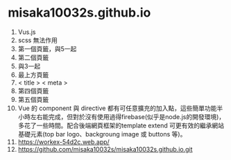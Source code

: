 # misaka10032s.github.io
1. Vus.js
2. scss 無法作用
3. 第一個頁籤，與5一起
4. 第二個頁籤
5. 與3一起
6. 最上方頁籤
7. < title > < meta >
8. 第四個頁籤
9. 第五個頁籤
10. Vue 的 component 與 directive 都有可任意擴充的加入點，這些簡單功能半小時左右能完成，但對於沒有使用過得firebase(似乎是node.js的開發環境)，多花了一些時間。配合後端網頁框架的template extend 可更有效的繼承網站基礎元素(top bar logo、backgroung image 或 buttons 等)。
11. https://workex-54d2c.web.app/
12. https://github.com/misaka10032s/misaka10032s.github.io.git
